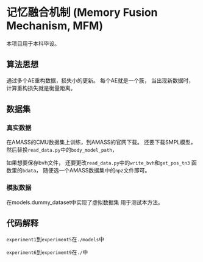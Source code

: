 # 记忆融合机制 (Memory Fusion Mechanism, MFM)

本项目用于本科毕设。

## 算法思想

通过多个AE重构数据，损失小的更新。
每个AE就是一个簇，
当出现新数据时，计算重构损失就是衡量距离。

## 数据集

### 真实数据

在AMASS的CMU数据集上训练，到AMASS的官网下载。
还要下载SMPL模型，然后替换`read_data.py`中的`body_model_path`，

如果想要保存bvh文件，
还要更改`read_data.py`中的`write_bvh`和`get_pos_tn3`
函数里的`bdata`，
随便选一个AMASS数据集中的`npz`文件即可。

### 模拟数据

在models.dummy_dataset中实现了虚拟数据集
用于测试本方法。

## 代码解释

`experiment1`到`experiment5`在`./models`中

`experiment6`到`experimemt9`在`./`中


